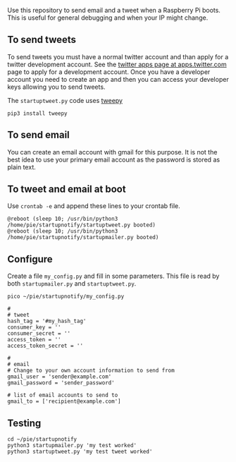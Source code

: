 
Use this repository to send email and a tweet when a Raspberry Pi boots. This is useful for general debugging and when your IP might change.

## To send tweets

To send tweets you must have a normal twitter account and than apply for a twitter development account. See the [twitter apps page at apps.twitter.com](https://apps.twitter.com/) page to apply for a development account. Once you have a developer account you need to create an app and then you can access your developer keys allowing you to send tweets.

The `startuptweet.py` code uses [tweepy](http://www.tweepy.org/)

	pip3 install tweepy

## To send email

You can create an email account with gmail for this purpose. It is not the best idea to use your primary email account as the password is stored as plain text.

## To tweet and email at boot

Use `crontab -e` and append these lines to your crontab file.

```
@reboot (sleep 10; /usr/bin/python3 /home/pie/startupnotify/startuptweet.py booted)
@reboot (sleep 10; /usr/bin/python3 /home/pie/startupnotify/startupmailer.py booted)
```

## Configure

Create a file `my_config.py` and fill in some parameters. This file is read by both `startupmailer.py` and `startuptweet.py`.

```
pico ~/pie/startupnotify/my_config.py
```

```
#
# tweet
hash_tag = '#my_hash_tag'
consumer_key = ''
consumer_secret = ''
access_token = ''
access_token_secret = ''

#
# email
# Change to your own account information to send from
gmail_user = 'sender@example.com'
gmail_password = 'sender_password'

# list of email accounts to send to
gmail_to = ['recipient@example.com']
```

## Testing

```
cd ~/pie/startupnotify
python3 startupmailer.py 'my test worked'
python3 startuptweet.py 'my test tweet worked'
```
